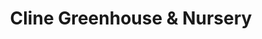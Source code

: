 ---
title: "Cline Greenhouse & Nursery"
url: /thomasville/cline-greenhouse-and-nursery/
shop: garden centre
---